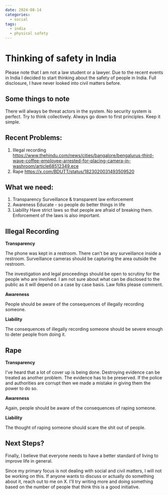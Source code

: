 ```yaml
---
date: 2024-08-14
categories:
  - social
tags:
  - india
  - physical safety
---
```


# Thinking of safety in India

Please note that I am not a law student or a lawyer. Due to the recent events in
India I decided to start thinking about the safety of people in India. Full
disclosure, I have never looked into civil matters before.

## Some things to note

There will always be threat actors in the system.
No security system is perfect.
Try to think collectively.
Always go down to first principles.
Keep it simple.

## Recent Problems:

1. Illegal recording
    <https://www.thehindu.com/news/cities/bangalore/bengalurus-third-wave-coffee-employee-arrested-for-placing-camera-in-washroom/article68512349.ece>
1. Rape
    <https://x.com/BDUTT/status/1823020031493509520>

## What we need:

1.  Transparency
    Surveillance & transparent law enforcement
1.  Awareness
    Educate - so people do better things in life
1.  Liability
    Have strict laws so that people are afraid of breaking them. Enforcement of
    the laws is also important.

## Illegal Recording

**Transparency**

The phone was kept in a restroom. There can't be any surveillance inside a
restroom.
Surveillance cameras should be capturing the area outside the restroom.

The investigation and legal proceedings should be open to scrutiny for the
people who are involved. I am not sure about what can be disclosed to the public
as it will depend on a case by case basis. Law folks please comment.

**Awareness**

People should be aware of the consequences of illegally recording someone.

**Liability**

The consequences of illegally recording someone should be severe enough to deter
people from doing it.


## Rape

**Transparency**

I've heard that a lot of cover up is being done.
Destroying evidence can be treated as another problem.
The evidence has to be preserved. If the police and authorities are corrupt then
we made a mistake in giving them the power to do so.

**Awareness**

Again, people should be aware of the consequences of raping someone.

**Liability**

The thought of raping someone should scare the shit out of people.

## Next Steps?

Finally, I believe that everyone needs to have a better standard of living to
improve life in general.

Since my primary focus is not dealing with social and civil matters, I will not
be working on this. If anyone wants to discuss or actually do something about
it, reach out to me on X. I'll try writing more and doing something based on the
number of people that think this is a good initiative.
